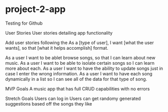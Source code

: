 # project-2-app

Testing for Github


User Stories
User stories detailing app functionality

Add user stories following the As a [type of user], I want [what the user wants], so that [what it helps accomplish] format.

As a user I want to be ablet browse songs, so that I can learn about new music.
As a user I want to be able to isolate certain songs so I can learn more about each.
As a user I want to have the ability to update songs just in case I enter the wrong information.
As a user I want to have each song dynamically in a list so I can see all of the data for that type of song.

MVP Goals
A music app that has full CRUD capabilities with no errors

Stretch Goals
Users can log in
Users can get randomy generated suggestions based off the songs they like



